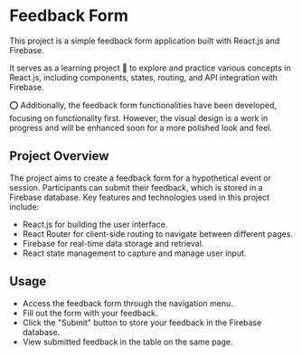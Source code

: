 # Feedback Form 

This project is a simple feedback form application built with React.js and Firebase. 

It serves as a learning project :slightly_smiling_face: to explore and practice various concepts in React.js, including components, states, routing, and API integration with Firebase.

:o: Additionally, the feedback form functionalities have been developed, focusing on functionality first. However, the visual design is a work in progress and will be enhanced soon 
for a more polished look and feel.

## Project Overview

The project aims to create a feedback form for a hypothetical event or session. Participants can submit their feedback, which is stored in a Firebase database.
Key features and technologies used in this project include:

- React.js for building the user interface.
- React Router for client-side routing to navigate between different pages.
- Firebase for real-time data storage and retrieval.
- React state management to capture and manage user input.

## Usage
- Access the feedback form through the navigation menu.
- Fill out the form with your feedback.
- Click the "Submit" button to store your feedback in the Firebase database.
- View submitted feedback in the table on the same page.

